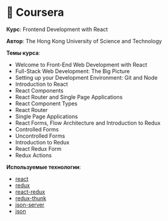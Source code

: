 # 🏫 Coursera

**Курс**: Frontend Development with React  

**Автор**: The Hong Kong University of Science and Technology  

**Темы курса**:  
- Welcome to Front-End Web Development with React
- Full-Stack Web Development: The Big Picture
- Setting up your Development Environment: Git and Node
- Introduction to React
- React Components
- React Router and Single Page Applications
- React Component Types
- React Router
- Single Page Applications
- React Forms, Flow Architecture and Introduction to Redux
- Controlled Forms
- Uncontrolled Forms
- Introduction to Redux
- React Redux Form
- Redux Actions

**Используемые технологии**:  
- [react](https://reactjs.org/)
- [redux](https://redux.js.org/)
- [react-redux](https://react-redux.js.org/)
- [redux-thunk](https://github.com/reduxjs/redux-thunk)
- [json-server](https://github.com/typicode/json-server)
- [json](https://www.json.org/json-en.html)
